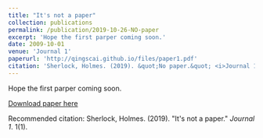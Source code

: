 ```yaml
---
title: "It's not a paper"
collection: publications
permalink: /publication/2019-10-26-NO-paper
excerpt: 'Hope the first parper coming soon.'
date: 2009-10-01
venue: 'Journal 1'
paperurl: 'http://qingscai.github.io/files/paper1.pdf'
citation: 'Sherlock, Holmes. (2019). &quot;No paper.&quot; <i>Journal 1</i>. 1(1).'
---
```

Hope the first parper coming soon.

[Download paper here](http://qingscai.github.io/files/paper1.pdf)

Recommended citation: Sherlock, Holmes. (2019). "It's not a paper." <i>Journal 1</i>. 1(1).
